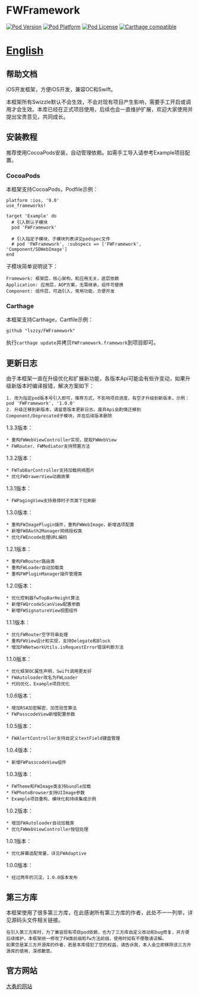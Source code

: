 # FWFramework

[![Pod Version](https://img.shields.io/cocoapods/v/FWFramework.svg?style=flat)](http://cocoadocs.org/docsets/FWFramework/)
[![Pod Platform](https://img.shields.io/cocoapods/p/FWFramework.svg?style=flat)](http://cocoadocs.org/docsets/FWFramework/)
[![Pod License](https://img.shields.io/cocoapods/l/FWFramework.svg?style=flat)](https://github.com/lszzy/FWFramework/blob/master/LICENSE)
[![Carthage compatible](https://img.shields.io/badge/Carthage-compatible-4BC51D.svg?style=flat)](https://github.com/lszzy/FWFramework)

# [English](README.md)

## 帮助文档
iOS开发框架，方便iOS开发，兼容OC和Swift。

本框架所有Swizzle默认不会生效，不会对现有项目产生影响，需要手工开启或调用才会生效。本库已经在正式项目使用，后续也会一直维护扩展，欢迎大家使用并提出宝贵意见，共同成长。

## 安装教程
推荐使用CocoaPods安装，自动管理依赖。如需手工导入请参考Example项目配置。

### CocoaPods
本框架支持CocoaPods，Podfile示例：

	platform :ios, '9.0'
	use_frameworks!

	target 'Example' do
	  # 引入默认子模块
	  pod 'FWFramework'
	  
	  # 引入指定子模块，子模块列表详见podspec文件
	  # pod 'FWFramework', :subspecs => ['FWFramework', 'Component/SDWebImage']
	end
	
子模块简单说明说下：

	Framework: 框架层，核心架构，和应用无关，底层依赖
	Application: 应用层，AOP方案，无需继承，组件可替换
	Component: 组件层，可选引入，常用功能，方便开发

### Carthage
本框架支持Carthage，Cartfile示例：

	github "lszzy/FWFramework"

执行`carthage update`并拷贝`FWFramework.framework`到项目即可。

## 更新日志
由于本框架一直在升级优化和扩展新功能，各版本Api可能会有些许变动，如果升级新版本时编译报错，解决方案如下：

	1. 改为指定pod版本号引入即可，推荐方式，不影响项目进度，有空才升级到新版本，示例：pod 'FWFramework', '1.0.0'
	2. 升级迁移到新版本，请留意版本更新日志。废弃Api会酌情迁移到Component/Deprecated子模块，并在后续版本删除

1.3.3版本：

	* 重构FWWebViewController实现，提取FWWebView
	* FWRouter、FWMediator支持预置方法

1.3.2版本：

	* FWTabBarController支持加载网络图片
	* 优化FWDrawerView动画效果

1.3.1版本：

	* FWPagingView支持悬停时子页面下拉刷新

1.3.0版本：

	* 重构FWImagePlugin插件，重构FWWebImage，新增选项配置
	* 新增FWOAuth2Manager网络授权类
	* 优化FWEncode处理URL编码

1.2.1版本：

	* 重构FWRouter路由类
	* 重构FWLoader自动加载类
	* 重构FWPluginManager插件管理类

1.2.0版本：

	* 优化控制器fwTopBarHeight算法
	* 新增FWQrcodeScanView配置参数
	* 新增FWSignatureView视图组件

1.1.1版本：

	* 优化FWRouter空字符串处理
	* 重构FWView设计和实现，支持Delegate和Block
	* 增加FWNetworkUtils.isRequestError错误判断方法

1.1.0版本：

	* 优化框架OC属性声明，Swift调用更友好
	* FWAutoloader改名为FWLoader
	* 代码优化，Example项目优化

1.0.6版本：

	* 增加RSA加密解密、加签验签算法
	* FWPasscodeView新增配置参数

1.0.5版本：

	* FWAlertController支持自定义textField键盘管理

1.0.4版本：

	* 新增FWPasscodeView组件

1.0.3版本：

	* FWTheme和FWImage类支持bundle加载
	* FWPhotoBrowser支持UIImage参数
	* Example项目重构、模块化和持续集成示例

1.0.2版本：

	* 增加FWAutoloader自动加载类
	* 优化FWWebViewController按钮处理

1.0.1版本：

	* 优化屏幕适配常量，详见FWAdaptive

1.0.0版本：

	* 经过两年的沉淀，1.0.0版本发布

## 第三方库
本框架使用了很多第三方库，在此感谢所有第三方库的作者，此处不一一列举，详见源码头文件相关链接。  
 
	在引入第三方库时，为了兼容现有项目pod依赖，也为了三方库自定义改动和bug修复，并方便后续维护，本框架统一修改了FW类前缀和fw方法前缀，使用时如有不便敬请谅解。
	如果您是某三方开源库的作者，若是本库侵犯了您的权益，请告诉我，本人会立即移除该三方开源库的使用，深感歉意。

## 官方网站
[大勇的网站](http://www.wuyong.site)

